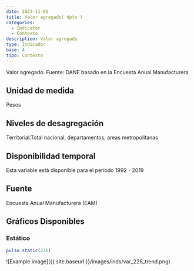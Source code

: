 ```yaml
---
date: 2023-11-01
title: Valor agregado( dpto )
categories:
  - Indicator
  - Contexto
description: Valor agregado
type: Indicador
base: 4
tipo: Contexto
--- 
```


Valor agregado.
Fuente: DANE basado en la Encuesta Anual Manufacturera

## Unidad de medida
Pesos

## Niveles de desagregación
Territorial:Total nacional, departamentos, areas metropolitanas

## Disponibilidad temporal
Esta variable está disponible para el periodo 1992 - 2019

## Fuente
Encuesta Anual Manufacturera (EAM)

## Gráficos Disponibles

### Estático

``` R
pulso_static(226)
```

![Example image]({{ site.baseurl }}/images/inds/var_226_trend.png)